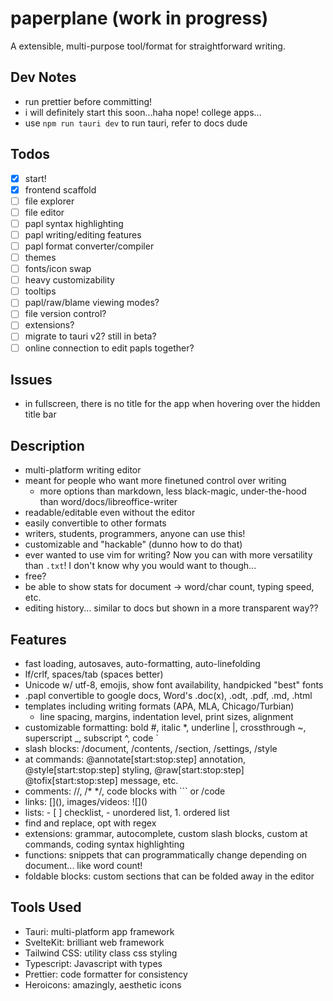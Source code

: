 # paperplane (work in progress)

A extensible, multi-purpose tool/format for straightforward writing.

## Dev Notes

- run prettier before committing!
- i will definitely start this soon...haha nope! college apps...
- use `npm run tauri dev` to run tauri, refer to docs dude

## Todos

- [x] start!
- [x] frontend scaffold
- [ ] file explorer
- [ ] file editor
- [ ] papl syntax highlighting
- [ ] papl writing/editing features
- [ ] papl format converter/compiler
- [ ] themes
- [ ] fonts/icon swap
- [ ] heavy customizability
- [ ] tooltips
- [ ] papl/raw/blame viewing modes?
- [ ] file version control?
- [ ] extensions?
- [ ] migrate to tauri v2? still in beta?
- [ ] online connection to edit papls together?

## Issues

- in fullscreen, there is no title for the app when hovering over the hidden title bar

## Description

- multi-platform writing editor
- meant for people who want more finetuned control over writing
  - more options than markdown, less black-magic, under-the-hood than word/docs/libreoffice-writer
- readable/editable even without the editor
- easily convertible to other formats
- writers, students, programmers, anyone can use this!
- customizable and "hackable" (dunno how to do that)
- ever wanted to use vim for writing? Now you can with more versatility than `.txt`! I don't know why you would want to though...
- free?
- be able to show stats for document -> word/char count, typing speed, etc.
- editing history... similar to docs but shown in a more transparent way??

## Features

- fast loading, autosaves, auto-formatting, auto-linefolding
- lf/crlf, spaces/tab (spaces better)
- Unicode w/ utf-8, emojis, show font availability, handpicked "best" fonts
- .papl convertible to google docs, Word's .doc(x), .odt, .pdf, .md, .html
- templates including writing formats (APA, MLA, Chicago/Turbian)
  - line spacing, margins, indentation level, print sizes, alignment
- customizable formatting: bold #, italic \*, underline |, crossthrough ~, superscript \_, subscript ^, code `
- slash blocks: /document, /contents, /section, /settings, /style
- at commands: @annotate[start:stop:step] annotation, @style[start:stop:step] styling, @raw[start:stop:step] @tofix[start:stop:step] message, etc.
- comments: //, /\* \*/, code blocks with ``` or /code
- links: \[\]\(\), images/videos: \!\[\]\(\)
- lists: - [ ] checklist, - unordered list, 1. ordered list
- find and replace, opt with regex
- extensions: grammar, autocomplete, custom slash blocks, custom at commands, coding syntax highlighting
- functions: snippets that can programmatically change depending on document... like word count!
- foldable blocks: custom sections that can be folded away in the editor

## Tools Used

- Tauri: multi-platform app framework
- SvelteKit: brilliant web framework
- Tailwind CSS: utility class css styling
- Typescript: Javascript with types
- Prettier: code formatter for consistency
- Heroicons: amazingly, aesthetic icons
